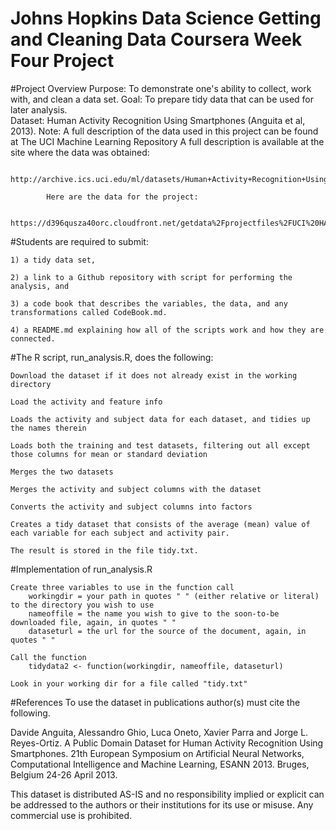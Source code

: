 # Johns Hopkins Data Science Getting and Cleaning Data Coursera Week  Four Project

#Project Overview
	Purpose: To demonstrate one's ability to collect, work with, and clean a data set. 
	Goal: 	 To prepare tidy data that can be used for later analysis.  
	Dataset: Human Activity Recognition Using Smartphones (Anguita et al, 2013). 
	Note:	A full description of the data used in this project can be found at The UCI Machine Learning Repository
			A full description is available at the site where the data was obtained:

		  	http://archive.ics.uci.edu/ml/datasets/Human+Activity+Recognition+Using+Smartphones

		  	Here are the data for the project:

		  	https://d396qusza40orc.cloudfront.net/getdata%2Fprojectfiles%2FUCI%20HAR%20Dataset.zip

#Students are required to submit: 

	1) a tidy data set,

	2) a link to a Github repository with script for performing the analysis, and 

	3) a code book that describes the variables, the data, and any transformations called CodeBook.md.

	4) a README.md explaining how all of the scripts work and how they are connected.

#The R script, run_analysis.R, does the following:

	Download the dataset if it does not already exist in the working directory

	Load the activity and feature info

	Loads the activity and subject data for each dataset, and tidies up the names therein 

	Loads both the training and test datasets, filtering out all except those columns for mean or standard deviation

	Merges the two datasets

	Merges the activity and subject columns with the dataset

	Converts the activity and subject columns into factors

	Creates a tidy dataset that consists of the average (mean) value of each variable for each subject and activity pair.

	The result is stored in the file tidy.txt.

#Implementation of run_analysis.R

	Create three variables to use in the function call
		workingdir = your path in quotes " " (either relative or literal) to the directory you wish to use
		nameoffile = the name you wish to give to the soon-to-be downloaded file, again, in quotes " "
		dataseturl = the url for the source of the document, again, in quotes " "
	
	Call the function	
		tidydata2 <- function(workingdir, nameoffile, dataseturl)
	
	Look in your working dir for a file called "tidy.txt"

#References
To use the dataset in publications author(s) must cite the following.

Davide Anguita, Alessandro Ghio, Luca Oneto, Xavier Parra and Jorge L. Reyes-Ortiz. A Public Domain Dataset for Human Activity Recognition Using Smartphones. 21th European Symposium on Artificial Neural Networks, Computational Intelligence and Machine Learning, ESANN 2013. Bruges, Belgium 24-26 April 2013.

This dataset is distributed AS-IS and no responsibility implied or explicit can be addressed to the authors or their institutions for its use or misuse. Any commercial use is prohibited.
